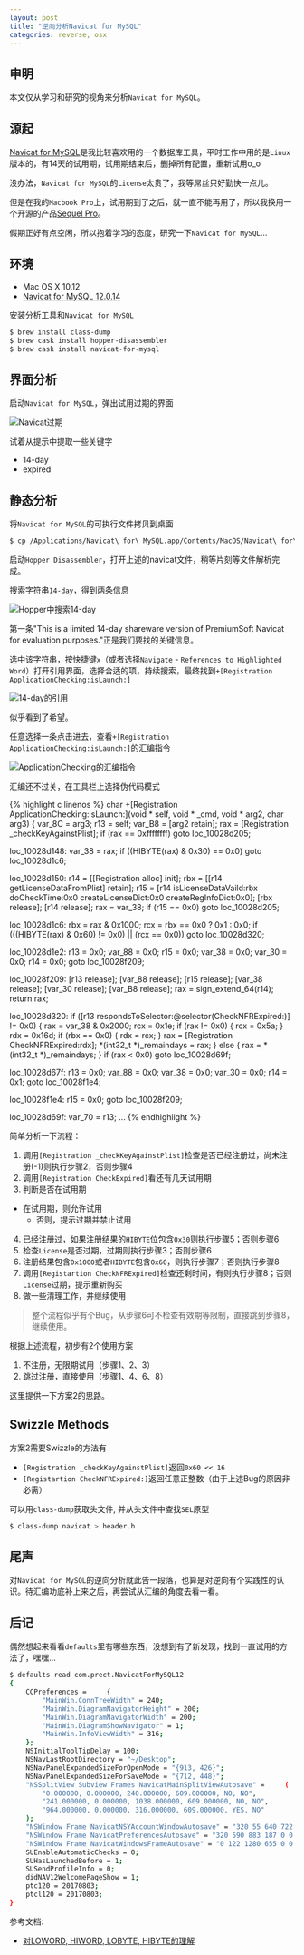 ```yaml
---
layout: post
title: "逆向分析Navicat for MySQL"
categories: reverse, osx
---
```


## 申明

本文仅从学习和研究的视角来分析`Navicat for MySQL`。

## 源起

[Navicat for MySQL](https://www.navicat.com/en/products/navicat-for-mysql)是我比较喜欢用的一个数据库工具，平时工作中用的是`Linux`版本的，有14天的试用期，试用期结束后，删掉所有配置，重新试用o_o

没办法，`Navicat for MySQL`的`License`太贵了，我等屌丝只好勤快一点儿。

但是在我的`Macbook Pro`上，试用期到了之后，就一直不能再用了，所以我换用一个开源的产品[Sequel Pro](https://www.sequelpro.com/)。

假期正好有点空闲，所以抱着学习的态度，研究一下`Navicat for MySQL`...

## 环境

* Mac OS X 10.12
* [Navicat for MySQL 12.0.14](http://download.navicat.com/download/navicat120_mysql_en.dmg)

安装分析工具和`Navicat for MySQL`

``` bash
$ brew install class-dump
$ brew cask install hopper-disassembler
$ brew cask install navicat-for-mysql
```

## 界面分析

启动`Navicat for MySQL`，弹出试用过期的界面

![Navicat过期](/assets/images/reverse-navicat-for-mysql-on-osx/navicat-expired.png)

试着从提示中提取一些关键字

* 14-day
* expired

## 静态分析

将`Navicat for MySQL`的可执行文件拷贝到桌面

``` bash
$ cp /Applications/Navicat\ for\ MySQL.app/Contents/MacOS/Navicat\ for\ MySQL ~/Desktop/navicat
```

启动`Hopper Disassembler`，打开上述的navicat文件，稍等片刻等文件解析完成。

搜索字符串`14-day`，得到两条信息

![Hopper中搜索14-day](/assets/images/reverse-navicat-for-mysql-on-osx/hopper-search-14-day.png)

第一条"This is a limited 14-day shareware version of PremiumSoft Navicat for evaluation purposes."正是我们要找的关键信息。

选中该字符串，按快捷键`x`（或者选择`Navigate` - `References to Highlighted Word`）打开引用界面，选择合适的项，持续搜索，最终找到`+[Registration ApplicationChecking:isLaunch:]`

![14-day的引用](/assets/images/reverse-navicat-for-mysql-on-osx/hopper-application-checking.png)

似乎看到了希望。

任意选择一条点击进去，查看`+[Registration ApplicationChecking:isLaunch:]`的汇编指令

![ApplicationChecking的汇编指令](/assets/images/reverse-navicat-for-mysql-on-osx/hopper-application-checking-asm-code.png)

汇编还不过关，在工具栏上选择伪代码模式

{% highlight c linenos %}
char +[Registration ApplicationChecking:isLaunch:](void * self, void * _cmd, void * arg2, char arg3) {
    var_8C = arg3;
    r13 = self;
    var_B8 = [arg2 retain];
    rax = [Registration _checkKeyAgainstPlist];
    if (rax == 0xffffffff) goto loc_10028d205;

loc_10028d148:
    var_38 = rax;
    if ((HIBYTE(rax) & 0x30) == 0x0) goto loc_10028d1c6;

loc_10028d150:
    r14 = [[Registration alloc] init];
    rbx = [[r14 getLicenseDataFromPlist] retain];
    r15 = [r14 isLicenseDataVaild:rbx doCheckTime:0x0 createLicenseDict:0x0 createRegInfoDict:0x0];
    [rbx release];
    [r14 release];
    rax = var_38;
    if (r15 == 0x0) goto loc_10028d205;

loc_10028d1c6:
    rbx = rax & 0x1000;
    rcx = rbx == 0x0 ? 0x1 : 0x0;
    if (((HIBYTE(rax) & 0x60) != 0x0) || (rcx == 0x0)) goto loc_10028d320;

loc_10028d1e2:
    r13 = 0x0;
    var_88 = 0x0;
    r15 = 0x0;
    var_38 = 0x0;
    var_30 = 0x0;
    r14 = 0x0;
    goto loc_10028f209;

loc_10028f209:
    [r13 release];
    [var_88 release];
    [r15 release];
    [var_38 release];
    [var_30 release];
    [var_B8 release];
    rax = sign_extend_64(r14);
    return rax;

loc_10028d320:
    if ([r13 respondsToSelector:@selector(CheckNFRExpired:)] != 0x0) {
            rax = var_38 & 0x2000;
            rcx = 0x1e;
            if (rax != 0x0) {
                    rcx = 0x5a;
            }
            rdx = 0x16d;
            if (rbx == 0x0) {
                    rdx = rcx;
            }
            rax = [Registration CheckNFRExpired:rdx];
            *(int32_t *)_remaindays = rax;
    }
    else {
            rax = *(int32_t *)_remaindays;
    }
    if (rax < 0x0) goto loc_10028d69f;

loc_10028d67f:
    r13 = 0x0;
    var_88 = 0x0;
    var_38 = 0x0;
    var_30 = 0x0;
    r14 = 0x1;
    goto loc_10028f1e4;

loc_10028f1e4:
    r15 = 0x0;
    goto loc_10028f209;

loc_10028d69f:
    var_70 = r13;
    ...
{% endhighlight %}

简单分析一下流程：

1. 调用`[Registration _checkKeyAgainstPlist]`检查是否已经注册过，尚未注册(-1)则执行步骤2，否则步骤4
2. 调用`[Registration CheckExpired]`看还有几天试用期
3. 判断是否在试用期
  * 在试用期，则允许试用
	* 否则，提示过期并禁止试用
4. 已经注册过，如果注册结果的`HIBYTE`位包含`0x30`则执行步骤5；否则步骤6
5. 检查`License`是否过期，过期则执行步骤3；否则步骤6
6. 注册结果包含`0x1000`或者`HIBYTE`包含`0x60`，则执行步骤7；否则执行步骤8
7. 调用`[Registartion CheckNFRExpired]`检查还剩时间，有则执行步骤8；否则`License`过期，提示重新购买
8. 做一些清理工作，并继续使用

> 整个流程似乎有个Bug，从步骤6可不检查有效期等限制，直接跳到步骤8，继续使用。

根据上述流程，初步有2个使用方案

1. 不注册，无限期试用（步骤1、2、3）
2. 跳过注册，直接使用（步骤1、4、6、8）


这里提供一下方案2的思路。

## Swizzle Methods

方案2需要Swizzle的方法有

* `[Registration _checkKeyAgainstPlist]`返回`0x60 << 16`
* `[Registartion CheckNFRExpired:]`返回任意正整数（由于上述Bug的原因非必需）

可以用`class-dump`获取头文件, 并从头文件中查找`SEL`原型

``` bash
$ class-dump navicat > header.h
```

## 尾声

对`Navicat for MySQL`的逆向分析就此告一段落，也算是对逆向有个实践性的认识。待汇编功底补上来之后，再尝试从汇编的角度去看一看。

## 后记

偶然想起来看看`defaults`里有哪些东西，没想到有了新发现，找到一直试用的方法了，嘿嘿...

``` bash
$ defaults read com.prect.NavicatForMySQL12
{
    CCPreferences =     {
        "MainWin.ConnTreeWidth" = 240;
        "MainWin.DiagramNavigatorHeight" = 200;
        "MainWin.DiagramNavigatorWidth" = 200;
        "MainWin.DiagramShowNavigator" = 1;
        "MainWin.InfoViewWidth" = 316;
    };
    NSInitialToolTipDelay = 100;
    NSNavLastRootDirectory = "~/Desktop";
    NSNavPanelExpandedSizeForOpenMode = "{913, 426}";
    NSNavPanelExpandedSizeForSaveMode = "{712, 448}";
    "NSSplitView Subview Frames NavicatMainSplitViewAutosave" =     (
        "0.000000, 0.000000, 240.000000, 609.000000, NO, NO",
        "241.000000, 0.000000, 1038.000000, 609.000000, NO, NO",
        "964.000000, 0.000000, 316.000000, 609.000000, YES, NO"
    );
    "NSWindow Frame NavicatNSYAccountWindowAutosave" = "320 55 640 722 0 0 1280 777 ";
    "NSWindow Frame NavicatPreferencesAutosave" = "320 590 883 187 0 0 1280 777 ";
    "NSWindow Frame NavicatWindowsFrameAutosave" = "0 122 1280 655 0 0 1280 777 ";
    SUEnableAutomaticChecks = 0;
    SUHasLaunchedBefore = 1;
    SUSendProfileInfo = 0;
    didNAV12WelcomePageShow = 1;
    ptc120 = 20170803;
    ptcl120 = 20170803;
}
```

参考文档:

* [对LOWORD, HIWORD, LOBYTE, HIBYTE的理解](http://blog.csdn.net/zhanglidn013/article/details/17283265)

